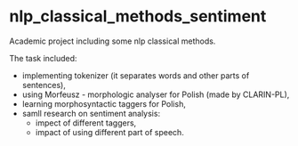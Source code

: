 # nlp_classical_methods_sentiment
Academic project including some nlp classical methods.

The task included:
- implementing tokenizer (it separates words and other parts of sentences),
- using Morfeusz - morphologic analyser for Polish (made by CLARIN-PL),
- learning morphosyntactic taggers for Polish,
- samll research on sentiment analysis:
  - impect of different taggers,
  - impact of using different part of speech.
